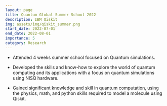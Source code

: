 ```yaml
---
layout: page
title: Quantum Global Summer School 2022
description: IBM Qiskit
img: assets/img/qiskit_summer.png
start_date: 2022-07-01
end_date: 2022-08-01
importance: 5
category: Research
---
```


* Attended 4 weeks summer school focused on Quantum simulations.

* Developed the skills and know-how to explore the world of quantum computing and its applications with a focus on quantum simulations using NISQ hardware.

* Gained significant knowledge and skill in quantum computation, using the physics, math, and python skills required to model a molecule using Qiskit.



<div data-iframe-width="150" data-iframe-height="270" data-share-badge-id="8db1ac17-5222-4c92-b26f-472cb2acc513" data-share-badge-host="https://www.credly.com"></div><script type="text/javascript" async src="//cdn.credly.com/assets/utilities/embed.js"></script>